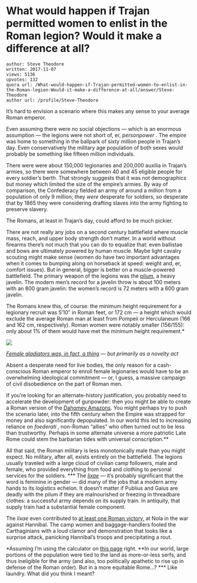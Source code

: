 # What would happen if Trajan permitted women to enlist in the Roman legion? Would it make a difference at all?

	author: Steve Theodore
	written: 2017-11-07
	views: 5136
	upvotes: 132
	quora url: /What-would-happen-if-Trajan-permitted-women-to-enlist-in-the-Roman-legion-Would-it-make-a-difference-at-all/answer/Steve-Theodore
	author url: /profile/Steve-Theodore


It’s hard to envision a scenario where this makes any sense to your average Roman emperor.

Even assuming there were no social objections — which is an enormous assumption — the legions were not short of, er, _personpower_ . The empire was home to something in the ballpark of sixty million people in Trajan’s day. Even conservatively the military age population of both sexes would probably be something like fifteen million individuals.

There were were about 150,000 legionaries and 200,000 auxilia in Trajan’s armies, so there were somewhere between 40 and 45 eligible people for every soldier’s berth. That strongly suggests that it was not demographics but money which limited the size of the empire’s armies. By way of comparison, the Confederacy fielded an army of around a million from a population of only 9 million; they _were_  desperate for soldiers, so desperate that by 1865 they were considering drafting slaves into the army fighting to preserve slavery.

The Romans, at least in Trajan’s day, could afford to be much pickier.

There are not really any jobs on a second century battlefield where muscle mass, reach, and upper body strength don’t matter. In a world without firearms there’s not much that you can do to equalize that: even ballistae and bows are ultimately powered by human muscle. Maybe light cavalry scouting might make sense (women do have two important advantages when it comes to bumping along on horseback at speed: weight and, er, comfort issues). But in general, bigger is better on a muscle-powered battlefield. The primary weapon of the legions was the [pilum](https://en.wikipedia.org/wiki/Pilum), a heavy javelin. The modern men’s record for a javelin throw is about 100 meters with an 800 gram javelin: the women’s record is 72 meters with a 600 gram javelin.

The Romans knew this, of course: the minimum height requirement for a legionary recruit was 5′10″ in Roman feet, or 172 cm — a height which would exclude the average Roman man at least from Pompeii or Herculaneum (166 and 162 cm, respectively). Roman women were notably smaller (156/155): only about 1% of them would have met the minimum height requirement.*

![](https://qph.fs.quoracdn.net/main-qimg-41baa76952d43a42657f0f46cfcd6b93-c)

_[Female gladiators was, in fact, a thing](https://en.wikipedia.org/wiki/Gladiatrix)_ _— but primarily as a novelty act_ 

Absent a desperate need for live bodies, the only reason for a cash-conscious Roman emperor to enroll female legionaries would have to be an overwhelming ideological commitment — or, I guess, a massive campaign of civil disobedience on the part of Roman men.

If you’re looking for an alternate-history justification, you probably need to accelerate the development of gunpowder: then you might be able to create a Roman version of the [Dahomey Amazons](https://en.wikipedia.org/wiki/Dahomey_Amazons). You might perhaps try to push the scenario later, into the fifth century when the Empire was strapped for money and also significantly depopulated. In our world this led to increasing reliance on _foederati_ , non-Roman “allies” who often turned out to be less than trustworthy. Perhaps in some alternate universe a more patriotic Late Rome could stem the barbarian tides with universal conscription.**

All that said, the Roman military is less monotonically male than you might expect. No military, after all, exists entirely on the battlefield. The legions usually traveled with a large cloud of civilian camp followers, male and female, who provided everything from food and clothing to personal services for the soldiers. *** The _[lixae](http://www.perseus.tufts.edu/hopper/text?doc=Perseus:text:1999.04.0063:entry=lixae-cn)_ _—_ it’s probably significant that the word is feminine in gender — did many of the jobs that a modern army hands to its logistics echelon. It doesn’t matter if Publius and Gaius are deadly with the pilum if they are malnourished or freezing in threadbare clothes: a successful army depends on its supply train. In antiquity, that supply train had a substantial female component.

The _lixae_  even contributed to [at least one Roman victory,](http://www.perseus.tufts.edu/hopper/text?doc=Liv.%2023.16&lang=original) at Nola in the war against Hannibal. The camp women and baggage-handlers fooled the Carthaginians with a loud clamor and demonstration that looks like a surprise attack, panicking Hannibal’s troops and precipitating a rout.



*Assuming I’m using the calculator on [this page](https://tall.life/height-percentile-calculator-age-country/) right.
**In our world, large portions of the population were tied to the land as more-or-less serfs, and thus ineligible for the army (and also, too politically apathetic to rise up in defense of the Roman order). But in a more equitable Rome…?
*** Like laundry. What did you think I meant?

